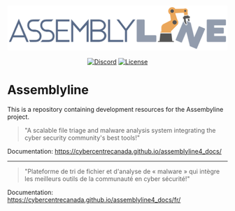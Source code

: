 <div>
  <p align="center">
    <img src="img/al_dark_svg.svg"width="600"/>
  </p>
</div>
<div>
  <p align="center">
    <a href="https://discord.gg/GUAy9wErNu" target"_blank"><img src="https://img.shields.io/badge/chat-on%20discord-7289da.svg?sanitize=true" alt="Discord"></a>
    <!-- <a href><img src="https://dev.azure.com/CybercentreCanada/Assemblyline/_apis/build/status%2Fbuild%20-%20core%20components%2FAssemblyline%20Release%20Pipeline?repoName=CybercentreCanada%2Fassemblyline&branchName=master" alt="Build status"></a> -->
    <a href="./LICENSE.md" target"_blank"><img src="https://img.shields.io/github/license/CyberCentreCanada/assemblyline" alt="License"></a>
  </p>
</div>

Assemblyline
============

This is a repository containing development resources for the Assembyline project.

> "A scalable file triage and malware analysis system integrating the cyber security community's best tools!"

Documentation: https://cybercentrecanada.github.io/assemblyline4_docs/

-----

> "Plateforme de tri de fichier et d'analyse de « malware » qui intègre les meilleurs outils de la communauté en cyber sécurité!"

Documentation: https://cybercentrecanada.github.io/assemblyline4_docs/fr/
